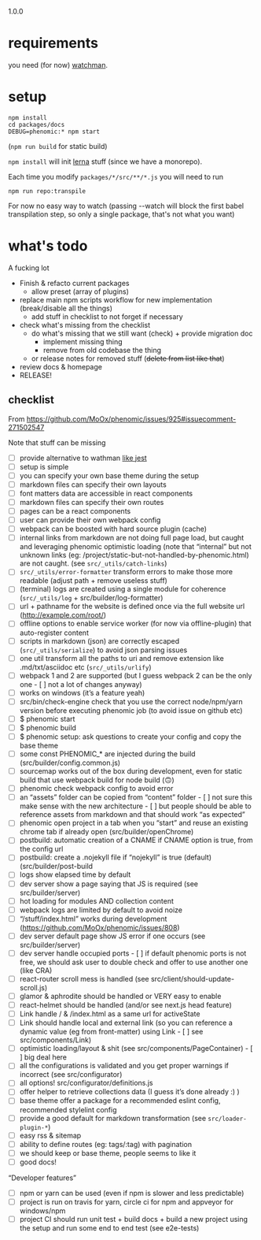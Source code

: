 1.0.0

# requirements

you need (for now) [watchman](https://facebook.github.io/watchman/).

# setup

```
npm install
cd packages/docs
DEBUG=phenomic:* npm start
```

(`npm run build` for static build)

`npm install` will init [lerna](https://github.com/lerna/lerna) stuff (since we have a monorepo).

Each time you modify `packages/*/src/**/*.js` you will need to run

```console
npm run repo:transpile
```

For now no easy way to watch (passing --watch will block the first babel transpilation step, so only a single package, that's not what you want)

# what's todo

A fucking lot

- Finish & refacto current packages
  - allow preset (array of plugins)
- replace main npm scripts workflow for new implementation (break/disable all the things)
  - add stuff in checklist to not forget if necessary
- check what's missing from the checklist
  - do what's missing that we still want (check) + provide migration doc
    - implement missing thing
    - remove from old codebase the thing
  - or release notes for removed stuff (~~delete from list like that~~)
- review docs & homepage
- RELEASE!

## checklist

From https://github.com/MoOx/phenomic/issues/925#issuecomment-271502547

Note that stuff can be missing

- [ ] provide alternative to wathman [like jest](https://github.com/facebook/jest/blob/10e492754fd9f2f0280c625f15800fb8f3347558/packages/jest-haste-map/src/index.js#L536)
- [ ] setup is simple
- [ ] you can specify your own base theme during the setup
- [ ] markdown files can specify their own layouts
- [ ] font matters data are accessible in react components
- [ ] markdown files can specify their own routes
- [ ] pages can be a react components
- [ ] user can provide their own webpack config
- [ ] webpack can be boosted with hard source plugin (cache)
- [ ] internal links from markdown are not doing full page load, but caught and leveraging phenomic optimistic loading (note that “internal” but not unknown links (eg: /project/static-but-not-handled-by-phenomic.html) are not caught. (see `src/_utils/catch-links`)
- [ ] `src/_utils/error-formatter` transform errors to make those more readable (adjust path + remove useless stuff)
- [ ] (terminal) logs are created using a single module for coherence (`src/_utils/log` + src/builder/log-formatter)
- [ ] url + pathname for the website is defined once via the full website url (http://example.com/root/)
- [ ] offline options to enable service worker (for now via offline-plugin) that auto-register content
- [ ] scripts in markdown (json) are correctly escaped (`src/_utils/serialize`) to avoid json parsing issues
- [ ] one util transform all the paths to uri and remove extension like .md/txt/asciidoc etc (`src/_utils/urlify`)
- [ ] webpack 1 and 2 are supported (but I guess webpack 2 can be the only one - [ ] not a lot of changes anyway)
- [ ] works on windows (it’s a feature yeah)
- [ ] src/bin/check-engine check that you use the correct node/npm/yarn version before executing phenomic job (to avoid issue on github etc)
- [ ] $ phenomic start
- [ ] $ phenomic build
- [ ] $ phenomic setup: ask questions to create your config and copy the base theme
- [ ] some const PHENOMIC_* are injected during the build (src/builder/config.common.js)
- [ ] sourcemap works out of the box during development, even for static build that use webpack build for node build (🙃)
- [ ] phenomic check webpack config to avoid error
- [ ] an “assets” folder can be copied from “content” folder - [ ] not sure this make sense with the new architecture - [ ] but people should be able to reference assets from markdown and that should work “as expected”
- [ ] phenomic open project in a tab when you “start” and reuse an existing chrome tab if already open (src/builder/openChrome)
- [ ] postbuild: automatic creation of a CNAME if CNAME option is true, from the config url
- [ ] postbuild: create a .nojekyll file if “nojekyll” is true (default) (src/builder/post-build
- [ ] logs show elapsed time by default
- [ ] dev server show a page saying that JS is required (see src/builder/server)
- [ ] hot loading for modules AND collection content
- [ ] webpack logs are limited by default to avoid noize
- [ ] “/stuff/index.html” works during development (https://github.com/MoOx/phenomic/issues/808)
- [ ] dev server default page show JS error if one occurs (see src/builder/server)
- [ ] dev server handle occupied ports - [ ] if default phenomic ports is not free, we should ask user to double check and offer to use another one (like CRA)
- [ ] react-router scroll mess is handled (see src/client/should-update-scroll.js)
- [ ] glamor & aphrodite should be handled or VERY easy to enable
- [ ] react-helmet should be handled (and/or see next.js head feature)
- [ ] Link handle / & /index.html as a same url for activeState
- [ ] Link should handle local and external link (so you can reference a dynamic value (eg from front-matter) using Link - [ ] see src/components/Link)
- [ ] optimistic loading/layout & shit (see src/components/PageContainer) - [ ] big deal here
- [ ] all the configurations is validated and you get proper warnings if incorrect (see src/configurator)
- [ ] all options! src/configurator/definitions.js
- [ ] offer helper to retrieve collections data (I guess it’s done already :) )
- [ ] base theme offer a package for a recommended eslint config, recommended stylelint config
- [ ] provide a good default for markdown transformation (see `src/loader-plugin-*`)
- [ ] easy rss & sitemap
- [ ] ability to define routes (eg: tags/:tag) with pagination
- [ ] we should keep or base theme, people seems to like it
- [ ] good docs!

“Developer features”
- [ ] npm or yarn can be used (even if npm is slower and less predictable)
- [ ] project is run on travis for yarn, circle ci for npm and appveyor for windows/npm
- [ ] project CI should run unit test + build docs + build a new project using the setup and run some end to end test (see e2e-tests)

